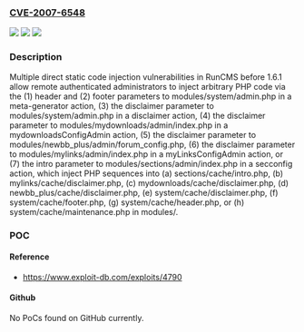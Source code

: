 ### [CVE-2007-6548](https://cve.mitre.org/cgi-bin/cvename.cgi?name=CVE-2007-6548)
![](https://img.shields.io/static/v1?label=Product&message=n%2Fa&color=blue)
![](https://img.shields.io/static/v1?label=Version&message=n%2Fa&color=blue)
![](https://img.shields.io/static/v1?label=Vulnerability&message=n%2Fa&color=brighgreen)

### Description

Multiple direct static code injection vulnerabilities in RunCMS before 1.6.1 allow remote authenticated administrators to inject arbitrary PHP code via the (1) header and (2) footer parameters to modules/system/admin.php in a meta-generator action, (3) the disclaimer parameter to modules/system/admin.php in a disclaimer action, (4) the disclaimer parameter to modules/mydownloads/admin/index.php in a mydownloadsConfigAdmin action, (5) the disclaimer parameter to modules/newbb_plus/admin/forum_config.php, (6) the disclaimer parameter to modules/mylinks/admin/index.php in a myLinksConfigAdmin action, or (7) the intro parameter to modules/sections/admin/index.php in a secconfig action, which inject PHP sequences into (a) sections/cache/intro.php, (b) mylinks/cache/disclaimer.php, (c) mydownloads/cache/disclaimer.php, (d) newbb_plus/cache/disclaimer.php, (e) system/cache/disclaimer.php, (f) system/cache/footer.php, (g) system/cache/header.php, or (h) system/cache/maintenance.php in modules/.

### POC

#### Reference
- https://www.exploit-db.com/exploits/4790

#### Github
No PoCs found on GitHub currently.

